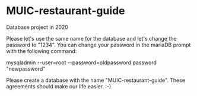 # MUIC-restaurant-guide
Database project in 2020

Please let's use the same name for the database and let's change the password to "1234".
You can change your password in the mariaDB prompt with the following command:

mysqladmin --user=root --password=oldpassword password "newpassword"

Please create a database with the name "MUIC-restaurant-guide". These agreements should make our life easier. :-)
